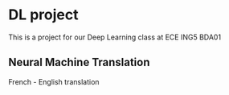 # DL project
This is a project for our Deep Learning class at ECE
 ING5 BDA01

## Neural Machine Translation
French - English translation

